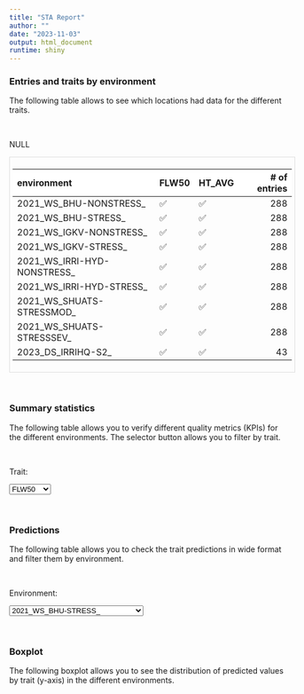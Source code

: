 ```yaml
---
title: "STA Report"
author: ""
date: "2023-11-03"
output: html_document
runtime: shiny
---
```




### Entries and traits by environment

The following table allows to see which locations had data for the different traits.

<p>&nbsp;</p>

NULL
<div style="border: 1px solid #ddd; padding: 5px; overflow-x: scroll; width:100%; "><table class="table table-hover table-condensed table-responsive" style="margin-left: auto; margin-right: auto;">
 <thead>
  <tr>
   <th style="text-align:left;position: sticky; top:0; background-color: #FFFFFF;"> environment </th>
   <th style="text-align:left;position: sticky; top:0; background-color: #FFFFFF;"> FLW50 </th>
   <th style="text-align:left;position: sticky; top:0; background-color: #FFFFFF;"> HT_AVG </th>
   <th style="text-align:right;position: sticky; top:0; background-color: #FFFFFF;"> # of entries </th>
  </tr>
 </thead>
<tbody>
  <tr>
   <td style="text-align:left;"> 2021_WS_BHU-NONSTRESS_ </td>
   <td style="text-align:left;"> ✅ </td>
   <td style="text-align:left;"> ✅ </td>
   <td style="text-align:right;"> 288 </td>
  </tr>
  <tr>
   <td style="text-align:left;"> 2021_WS_BHU-STRESS_ </td>
   <td style="text-align:left;"> ✅ </td>
   <td style="text-align:left;"> ✅ </td>
   <td style="text-align:right;"> 288 </td>
  </tr>
  <tr>
   <td style="text-align:left;"> 2021_WS_IGKV-NONSTRESS_ </td>
   <td style="text-align:left;"> ✅ </td>
   <td style="text-align:left;"> ✅ </td>
   <td style="text-align:right;"> 288 </td>
  </tr>
  <tr>
   <td style="text-align:left;"> 2021_WS_IGKV-STRESS_ </td>
   <td style="text-align:left;"> ✅ </td>
   <td style="text-align:left;"> ✅ </td>
   <td style="text-align:right;"> 288 </td>
  </tr>
  <tr>
   <td style="text-align:left;"> 2021_WS_IRRI-HYD-NONSTRESS_ </td>
   <td style="text-align:left;"> ✅ </td>
   <td style="text-align:left;"> ✅ </td>
   <td style="text-align:right;"> 288 </td>
  </tr>
  <tr>
   <td style="text-align:left;"> 2021_WS_IRRI-HYD-STRESS_ </td>
   <td style="text-align:left;"> ✅ </td>
   <td style="text-align:left;"> ✅ </td>
   <td style="text-align:right;"> 288 </td>
  </tr>
  <tr>
   <td style="text-align:left;"> 2021_WS_SHUATS-STRESSMOD_ </td>
   <td style="text-align:left;"> ✅ </td>
   <td style="text-align:left;"> ✅ </td>
   <td style="text-align:right;"> 288 </td>
  </tr>
  <tr>
   <td style="text-align:left;"> 2021_WS_SHUATS-STRESSSEV_ </td>
   <td style="text-align:left;"> ✅ </td>
   <td style="text-align:left;"> ✅ </td>
   <td style="text-align:right;"> 288 </td>
  </tr>
  <tr>
   <td style="text-align:left;"> 2023_DS_IRRIHQ-S2_ </td>
   <td style="text-align:left;"> ✅ </td>
   <td style="text-align:left;"> ✅ </td>
   <td style="text-align:right;"> 43 </td>
  </tr>
</tbody>
</table></div>

<p>&nbsp;</p>

### Summary statistics

The following table allows you to verify different quality metrics (KPIs) for the different environments. The selector button allows you to filter by trait.

<p>&nbsp;</p>

<!--html_preserve--><div class="form-group shiny-input-container">
<label class="control-label" id="staApp_1-traitSta-label" for="staApp_1-traitSta">Trait:</label>
<div>
<select id="staApp_1-traitSta" class="shiny-input-select"><option value="FLW50" selected>FLW50</option>
<option value="HT_AVG">HT_AVG</option></select>
<script type="application/json" data-for="staApp_1-traitSta" data-nonempty="">{"plugins":["selectize-plugin-a11y"]}</script>
</div>
</div><!--/html_preserve-->

<!--html_preserve--><div class="datatables html-widget html-widget-output shiny-report-size html-fill-item" id="staApp_1-oute639ac231dfb3ddf" style="width:100%;height:auto;"></div><!--/html_preserve-->

<p>&nbsp;</p>

### Predictions 

The following table allows you to check the trait predictions in wide format and filter them by environment.

<p>&nbsp;</p>

<!--html_preserve--><div class="form-group shiny-input-container">
<label class="control-label" id="staApp_1-envSta-label" for="staApp_1-envSta">Environment:</label>
<div>
<select id="staApp_1-envSta" class="shiny-input-select"><option value="2021_WS_BHU-STRESS_" selected>2021_WS_BHU-STRESS_</option>
<option value="2021_WS_IRRI-HYD-NONSTRESS_">2021_WS_IRRI-HYD-NONSTRESS_</option>
<option value="2021_WS_IGKV-NONSTRESS_">2021_WS_IGKV-NONSTRESS_</option>
<option value="2021_WS_BHU-NONSTRESS_">2021_WS_BHU-NONSTRESS_</option>
<option value="2021_WS_SHUATS-STRESSMOD_">2021_WS_SHUATS-STRESSMOD_</option>
<option value="2021_WS_IRRI-HYD-STRESS_">2021_WS_IRRI-HYD-STRESS_</option>
<option value="2021_WS_SHUATS-STRESSSEV_">2021_WS_SHUATS-STRESSSEV_</option>
<option value="2021_WS_IGKV-STRESS_">2021_WS_IGKV-STRESS_</option>
<option value="2023_DS_IRRIHQ-S2_">2023_DS_IRRIHQ-S2_</option></select>
<script type="application/json" data-for="staApp_1-envSta" data-nonempty="">{"plugins":["selectize-plugin-a11y"]}</script>
</div>
</div><!--/html_preserve-->


<!--html_preserve--><div class="datatables html-widget html-widget-output shiny-report-size html-fill-item" id="staApp_1-out36596bf0e9f95a4e" style="width:100%;height:auto;"></div><!--/html_preserve-->

<p>&nbsp;</p>

### Boxplot

The following boxplot allows you to see the distribution of predicted values by trait (y-axis) in the different environments.

<p>&nbsp;</p>

<!--html_preserve--><div class="plotly html-widget html-widget-output shiny-report-size shiny-report-theme html-fill-item" id="staApp_1-out222c5081d571fef3" style="width:100%;height:400px;"></div><!--/html_preserve-->
